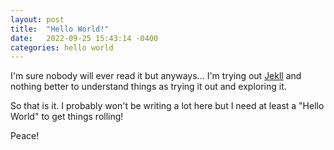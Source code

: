 ```yaml
---
layout: post
title:  "Hello World!"
date:   2022-09-25 15:43:14 -0400
categories: hello world
---
```

I'm sure nobody will ever read it but anyways...
I'm trying out [Jekll](https://jekyllrb.com/) and nothing better to understand things as trying it out and exploring it.

So that is it. I probably won't be writing a lot here but I need at least a "Hello World" to get things rolling!

Peace!